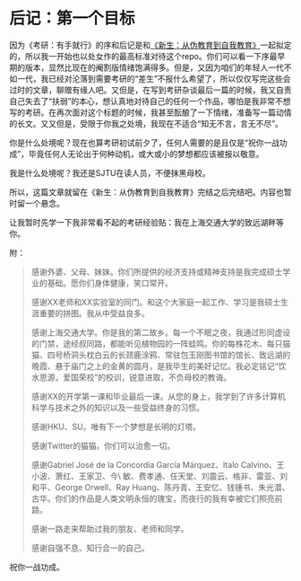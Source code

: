 # 后记：第一个目标

因为《考研：有手就行》的序和后记是和[《新生：从伪教育到自我教育》](https://github.com/Anticorianderist/de-vegetable)一起拟定的，所以我一开始也以处女作的最高标准对待这个repo。你们可以看一下序最早期的版本，显然比现在的阉割版情绪饱满得多。但是，又因为咱们的年轻人一代不如一代，我已经对沦落到需要考研的“差生”不报什么希望了，所以仅仅写完这些会过时的文章，聊赠有缘人吧。又但是，在写到考研杂谈最后一篇的时候，我又自责自己失去了“扶弱”的本心，想认真地对待自己的任何一个作品，哪怕是我非常不想写的考研。在再次面对这个标题的时候，我甚至酝酿了一下情绪，准备写一篇动情的长文。又又但是，受限于你我之处境，我现在不适合“知无不言，言无不尽”。

你是什么处境呢？现在也算考研初试前夕了，任何人需要的是且仅是“祝你一战功成”，毕竟任何人无论出于何种动机，或大或小的梦想都应该被报以敬意。

我是什么处境呢？我还是SJTU在读人员，不便抹黑母校。

所以，这篇文章就留在《新生：从伪教育到自我教育》完结之后完结吧。内容也暂时留一个悬念。

让我暂时先学一下我非常看不起的考研经验贴：我在上海交通大学的致远湖畔等你。

附：

> 感谢外婆、父母、妹妹。你们所提供的经济支持或精神支持是我完成硕士学业的基础。愿你们身体健康，笑口常开。
>
> 感谢XX老师和XX实验室的同门。和这个大家庭一起工作、学习是我硕士生涯重要的拼图。我从中受益良多。
>
> 感谢上海交通大学。你是我的第二故乡。每一个不眠之夜，我通过形同虚设的门禁，途经叔同路，都能听见植物园的一阵蛙鸣。你的每株花木、每只猫猫、四号桥洞头枕白云的长颈鹿涂鸦、常驻包玉刚图书馆的馆长、致远湖的晚霞、悬于庙门之上的金黄的圆月，是我毕生的美好记忆。我必定铭记“饮水思源，爱国荣校”的校训，锐意进取，不负母校的教诲。
>
> 感谢XX的开学第一课和毕业最后一课。从您的身上，我学到了许多计算机科学与技术之外的知识以及一些受益终身的习惯。
>
> 感谢HKU、SU。唯有下一个梦想是长明的灯塔。
>
> 感谢Twitter的猫猫。你们可以治愈一切。
>
> 感谢Gabriel José de la Concordia García Márquez、Italo Calvino、王小波、萧红、王家卫、今\ 敏、费孝通、任天堂、刘震云、格非、雷亚、刘和平、George Orwell、Ray Huang、陈丹青、王安忆、钱锺书、朱光潜、古华。你们的作品是人类文明永恒的瑰宝，而夜行的我有幸被它们照亮前路。
>
> 感谢一路走来帮助过我的朋友、老师和同学。
>
> 感谢自强不息、知行合一的自己。

祝你一战功成。
